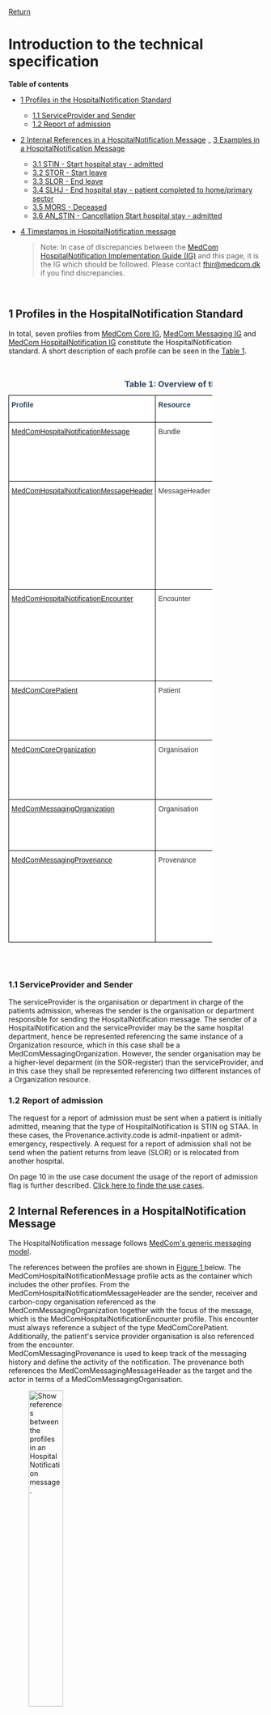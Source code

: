 [Return](../../index.md)
# Introduction to the technical specification

**Table of contents**
* [1 Profiles in the HospitalNotification Standard](#1-profiles-in-the-hospitalnotification-standard)
  * [1.1 ServiceProvider and Sender](#11-serviceprovider-and-sender)
  * [1.2  Report of admission](#12--report-of-admission)
* [2 Internal References in a HospitalNotification Message](#2-internal-references-in-a-hospitalnotification-message)
_ [3 Examples in a HospitalNotification Message](#3-examples-in-a-hospitalnotification-message)
  * [3.1 STIN - Start hospital stay - admitted](#31-stin---start-hospital-stay---admitted)
  * [3.2 STOR - Start leave](#32-stor---start-leave)
  * [3.3 SLOR - End leave](#33-slor---end-leave)
  * [3.4 SLHJ - End hospital stay - patient completed to home/primary sector](#34-slhj---end-hospital-stay---patient-completed-to-home-primary-sector)
  * [3.5 MORS - Deceased](#35-mors---deceased)
  * [3.6 AN_STIN - Cancellation Start hospital stay - admitted](#36-an-stin---cancellation-start-hospital-stay---admitted)
* [4 Timestamps in HospitalNotification message](#4-timestamps-in-hospitalnotification-message)

  >Note: In case of discrepancies between the <a href="https://medcomfhir.dk/ig/hospitalnotification/" target="_blank">MedCom HospitalNotification Implementation Guide (IG)</a> and this page, it is the IG which should be followed. Please contact <fhir@medcom.dk> if you find discrepancies.
<br>


## 1 Profiles in the HospitalNotification Standard

In total, seven profiles from <a href="https://medcomfhir.dk/ig/core/" target="_blank">MedCom Core IG</a>, <a href="https://medcomfhir.dk/ig/messaging/" target="_blank">MedCom Messaging IG</a> and <a href="https://medcomfhir.dk/ig/hospitalnotification/" target="_blank">MedCom HospitalNotification IG</a> constitute the HospitalNotification standard. A short description of each profile can be seen in the <a href="#tab1">Table 1<a>.
<br><br>

<style type="text/css">
.tg  {border-collapse:collapse;border-spacing:0;max-width:80%}
.tg td{border-color:black;border-style:solid;border-width:1px;font-family:Arial, sans-serif;font-size:14px;
  overflow:hidden;padding:10px 5px;word-break:normal;}
.tg th{border-color:black;border-style:solid;border-width:1px;font-family:Arial, sans-serif;font-size:14px;
  font-weight:normal;overflow:hidden;padding:10px 5px;word-break:normal;}
.tg .tg-4mz0{background-color:#ffffff;color:#2c415c;text-align:left;vertical-align:top}
.tg .tg-7euo{background-color:#ffffff;color:#333333;text-align:left;vertical-align:top}
</style>
<div style="overflow-x:auto;">
<table class="tg" id="tab1">
<caption style="color:#2c415c; font-weight:bold; text-align:center"> Table 1: Overview of the profiles in HospitalNotification standard </caption>
<thead>
  <tr>
    <th class="tg-4mz0"><span style="font-weight:bold">Profile</span></th>
    <th class="tg-4mz0"><span style="font-weight:bold">Resource</span></th>
    <th class="tg-4mz0"><span style="font-weight:bold">Description</span></th>
    <th class="tg-4mz0"><span style="font-weight:bold">MustSupport elements</span></th>
    <th class="tg-4mz0"><span style="font-weight:bold">Implementation Guide Origin</span></th>
  </tr>
</thead>
<tbody>
  <tr>
    <td class="tg-7euo"><a href="https://medcomfhir.dk/ig/hospitalnotification/StructureDefinition-medcom-hospitalNotification-message.html" target="_blank">MedComHospitalNotificationMessage</a></td>
    <td class="tg-7euo">Bundle</td>
    <td class="tg-7euo">Acts as a container for the content of the message. The type of the Bundle shall always be 'message'.<br><br>This profile inherits from MedComMessagingMessage.</td>
    <td class="tg-7euo">Id<br>Type<br>Timestamp<br> Entry</td>
    <td class="tg-7euo">HospitalNotification</td>
  </tr>
  <tr>
    <td class="tg-7euo"><a href="https://medcomfhir.dk/ig/hospitalnotification/StructureDefinition-medcom-hospitalNotification-messageHeader.html" target="_blank">MedComHospitalNotificationMessageHeader</a></td>
    <td class="tg-7euo">MessageHeader</td>
    <td class="tg-7euo">The header of a message, which shall always be the first referenced profile, when the type of the Bundle is 'message'. This profile holds references to the fundamental information in a message such as sender, receiver, the content of the message and request for report of admission.<br><br>This profile inherits from MedComMessagingMessageHeader.</td>
    <td class="tg-7euo">Id<br>ReportOfAdmissionFlag <br>ReportOfAdmissionRecipient <br>Event[x]:eventCoding <br>Sender Organization<br>Receiver Organization<br>Source (Receiver of the Acknowledgement)<br>Focus</td>
    <td class="tg-7euo">HospitalNotification</td>
  </tr>
  <tr>
    <td class="tg-7euo"><a href="https://medcomfhir.dk/ig/hospitalnotification/StructureDefinition-medcom-hospitalNotification-encounter.html" target="_blank">MedComHospitalNotificationEncounter</a></td>
    <td class="tg-7euo">Encounter</td>
    <td class="tg-7euo">A meeting between a healthcare professional and a patient. In a HospitalNotification message the start time of the encounter represents the hospitalization of the patient.<br><br>This profile inherits from MedComCoreEncounter</td>
    <td class="tg-7euo">Id<br>Status<br> class<br>Subject <br>EpisodeOfCare identifier<br>Period start (start time of the encounter)<br>Period end (end time of the encounter)<br>ServiceProvider organization</td>
    <td class="tg-7euo">HospitalNotification</td>
  </tr>
  <tr>
    <td class="tg-7euo"><a href="https://medcomfhir.dk/ig/core/StructureDefinition-medcom-core-patient.html" target="_blank">MedComCorePatient</a></td>
    <td class="tg-7euo">Patient</td>
    <td class="tg-7euo">Describes a citizen or patient, when exchanging a MedCom message.</td>
    <td class="tg-7euo">Id<br>identifier (CPR-number)<br>Name<br>Address<br>Telecom<br>Deceased[x]</td>
    <td class="tg-7euo">Core</td>
  </tr>
  <tr>
    <td class="tg-7euo"><a href="https://medcomfhir.dk/ig/core/StructureDefinition-medcom-core-organization.html" target="_blank">MedComCoreOrganization</a></td>
    <td class="tg-7euo">Organisation</td>
    <td class="tg-7euo">Contains information which is useful in order to identify an organisation. In a HospitalNotification message it is often used to describe the serviceProvider organisation or department.</td>
    <td class="tg-7euo">Id<br>Identifier (SOR-id)<br>Name</td>
    <td class="tg-7euo">Core</td>
  </tr>
  <tr>
    <td class="tg-7euo"><a href="https://medcomfhir.dk/ig/messaging/StructureDefinition-medcom-messaging-organization.html" target="_blank">MedComMessagingOrganization</a></td>
    <td class="tg-7euo">Organisation</td>
    <td class="tg-7euo">Contains information which is useful in order to identify a sender or receiver organisation.<br>This profile inherits from MedComCoreOrganization.</td>
    <td class="tg-7euo">Id<br>Slices for identifier (SOR-id)<br>Slices for identifier (EAN/GLN-id)<br>Name</td>
    <td class="tg-7euo">Messaging</td>
  </tr>
  <tr>
    <td class="tg-7euo"><a href="https://medcomfhir.dk/ig/messaging/StructureDefinition-medcom-messaging-provenance.html" target="_blank">MedComMessagingProvenance</a></td>
    <td class="tg-7euo">Provenance</td>
    <td class="tg-7euo">Describes the activity of a message, e.g. whether the message concern an inpatient admission or discharge. In cases of a previously send message concerning the same admission, the Provenance resource holds a reference to the previous message. Thereby it is possible to get an overview of the patient's admission.</td>
    <td class="tg-7euo">Id<br>Target<br>OccurredDateTime<br>Timestamps<br>Activity<br>Agent<br>Entity (Reference to the previous message)</td>
    <td class="tg-7euo">Messaging</td>
  </tr>
</tbody>
</table>
</div>
<br><br>

### 1.1 ServiceProvider and Sender
The serviceProvider is the organisation or department in charge of the patients admission, whereas the sender is the organisation or department responsible for sending the HospitalNotification message. 
The sender of a HospitalNotification and the serviceProvider may be the same hospital department, hence be represented referencing the same instance of a Organization resource, which in this case shall be a MedComMessagingOrganization. However, the sender organisation may be a higher-level deparment (in the SOR-register) than the serviceProvider, and in this case they shall be represented referencing two different instances of a Organization resource.

### 1.2  Report of admission
The request for a report of admission must be sent when a patient is initially admitted, meaning that the type of HospitalNotification is STIN og STAA. In these cases, the Provenance.activity.code is admit-inpatient or admit-emergency, respectively. A request for a report of admission shall not be send when the patient returns from leave (SLOR) or is relocated from another hospital. 
 
On page 10 in the use case document the usage of the report of admission flag is further described. <a href="https://medcomdk.github.io/dk-medcom-hospitalnotification/#12-use-cases">Click here to finde the use cases</a>. 


## 2 Internal References in a HospitalNotification Message
The HospitalNotification message follows <a href="https://medcomdk.github.io/dk-medcom-messaging/assets/documents/Intro-Technical-Spec-ENG.html" target="_blank">MedCom's generic messaging model</a>. 

The references between the profiles are shown in  <a href="#Fig1" rel="noopener noreferrer"> Figure 1 </a> below. The MedComHospitalNotificationMessage profile acts as the container which includes the other profiles. From the MedComHospitalNotificatiomMessageHeader are the sender, receiver and carbon-copy organisation referenced as the MedComMessagingOrganization together with the focus of the message, which is the MedComHospitalNotificationEncounter profile. This encounter must always reference a subject of the type MedComCorePatient. Additionally, the patient's service provider organisation is also referenced from the encounter.<br> 
MedComMessagingProvenance is used to keep track of the messaging history and define the activity of the notification. The provenance both references the MedComMessagingMessageHeader as the target and the actor in terms of a MedComMessagingOrganisation. 

<figure>
<img src="../images/HospitalNotification.png" alt="Show references between the profiles in an HospitalNotification message." style="width:40%" id="Fig1">
<figcaption text-align="center"><b>Figure 1: Structure of the HospitalNotification message </b> </figcaption>
</figure>
<br><br>


## 3 Examples in a HospitalNotification Message
In the <a href="#Fig2" rel="noopener noreferrer"> Figure 2 </a> and <a href="#Fig3" rel="noopener noreferrer"> Figure 3 </a>, the required content of a HospitalNotification message is illustrated. 
There is a difference between the required elements and MustSupport elements, as the required element always shall be included in a message. MustSupport elements must be included if they are present in the sender's system and the receiver must be able to handle the information if it is included. Examples for HospitalNotification in XML and JSON format can be found on MedComHospitalNotificationMessage profile. 
<a href="https://medcomfhir.dk/ig/hospitalnotification/StructureDefinition-medcom-hospitalNotification-message-examples.html" target="_blank">Click here to see examples for MedCom HospitalNotificationMessage </a>

The examples below illustrated different types of HospitalNotifications, which reflects different activity codes and statuses. <a href="https://medcomdk.github.io/dk-medcom-hospitalnotification/#14-hospitalnotification-codes" target="_blank">Click here to get an overview of the HospitalNotification types.</a> For each example the type of HospitalNotification can be seen in the associated headline. In the examples the serviceProvider and sender organisation is represented by the same Organization instance. Further, are the instances in the same order to create a better overview, however IT vendors cannot assume any specific order of the resources in a message.

### 3.1 STIN - Start hospital stay - admitted
The simplified example below is an example of a ‘Start hospital stay - admitted’ HospitalNotification. In the MessageHeader there is a request for a reportOfAdmission (extension:reportOfAdmissionFlag). In the Encounter instance the status is ‘in-progress’, and the Encounter is populated with a start timestamp (period.start). In the Provenance instance is the activity code ‘admit-inpatient’. 

<figure>
<img src="../images/HNAdmitInPat.svg" alt="Simplified example: STIN - Start hospital stay - admitted" style="width: 55%" id="Fig2">
<figcaption text-align = "center"><b>Figure 2: Simplified example: Start hospital stay - admitted</b></figcaption>
</figure>

### 3.2 STOR - Start leave
The simplified example below is an example of a ‘Start leave’ HospitalNotification which is sent in continuation of simplified example number 1. The status in the Encounter is changed from ‘in-progress’ to ‘onleave’, and the Encounter is populated with a start timestamp for the period of leave (extension:leavePeriod.start). In the Provenance instance is the activity code ‘start-leave-inpatient’. 

<figure>
<img src="../images/HNAdmitFinish.svg" alt="Simplified example: STOR - Start leave" style="width: 55%" id="Fig3">
<figcaption text-align = "center"><b>Figure 3: Simplified example: Start leave</b></figcaption>
</figure>
<br><br>

### 3.3 SLOR - End leave
The simplified example below is an example of a ‘End leave’ HospitalNotification which is sent in continuation of simplified example number 2. The status in the Encounter is changed from ‘onleave’ to ‘in-progress’, and the Encounter is populated with a end timestamp for the period of leave (extension:leavePeriod.end). In the Provenance instance is the activity code ‘end-leave-inpatient’. 

<figure>
<img src="../images/HNAdmitFinish.svg" alt="Simplified example: SLOR - End leave" style="width: 55%" id="Fig4">
<figcaption text-align = "center"><b>Figure 4: Simplified example: End Leave</b></figcaption>
</figure>
<br><br>

### 3.4 SLHJ - End hospital stay - patient completed to home/primary sector
The simplified example below is an example of a ‘End hospital stay - patient completed to home/primary sector’ HospitalNotification which is sent in continuation of simplified example number 1. The status in the Encounter is changed from ‘in-progress’ to ‘finished’, and the Encounter is populated with a timestamp indicating end of the encounter (period.end). In the Provenance instance is the activity code ‘discharge-inpatient-home’. 

<figure>
<img src="../images/HNAdmitFinish.svg" alt="Simplified example: SLHJ - End hospital stay - patient completed to home/primary sector" style="width: 55%" id="Fig5">
<figcaption text-align = "center"><b>Figure 5: Simplified example: End hospital stay - patient completed to home/primary sector</b></figcaption>
</figure>
<br><br>

### 3.5 MORS - Deceased
The simplified example below is an example of a ‘Deceased’ HospitalNotification which is sent in continuation of simplified example number 1. The status in the Encounter is changed from ‘in-progress’ to ‘finished’, and the Encounter is populated with a timestamp indicating end of the encounter (period.end) i.e. the death of the patient. The element Patient.deceased is sat to ‘true’, indicating that the patient is deceased. In the Provenance instance is the activity code ‘admit-inpatient’, as it shall remain the current activity. 

<figure>
<img src="../images/HNAdmitFinish.svg" alt="Simplified example: MORS - Deceased" style="width: 55%" id="Fig6">
<figcaption text-align = "center"><b>Figure 6: Simplified example: Deceased</b></figcaption>
</figure>
<br><br>

### 3.6 AN_STIN - Cancellation Start hospital stay - admitted
The simplified example below is an example of a ‘Cancellation Start hospital stay - admitted’ HospitalNotification which is sent in continuation of simplified example number 1. In the Provenance instance the activity code is changed to ‘cancel-admit-inpatient’ and the entity.what is now ‘removal’ indicating that the previous message is cancelled. 

<figure>
<img src="../images/HNAdmitFinish.svg" alt="Simplified example: AN_STIN - Cancellation Start hospital stay - admitted" style="width: 55%" id="Fig7">
<figcaption text-align = "center"><b>Figure 7: Simplified example: Cancellation Start hospital stay - admitted</b></figcaption>
</figure>
<br><br>


## 4 Timestamps in HospitalNotification message

HospitalNotification messages are generated and sent based on real-time registration in the EPR/PAS system. In case the EPR allows future registrations of planned contacts or a period of leave, the HospitalNotifications shall only be triggered when the event occurs, i.e. at the patient’s physical attendance, as described in the [Clinical guidelines for application](https://medcomdk.github.io/dk-medcom-hospitalnotification/#11-clinical-guidelines-for-application).

The HospitalNotification message contains several timestamps. These timestamps are present in the profiles MedComHospitalNotificationEncounter, MedComHospitalNotificationMessage and MedComMessagingProvenance and have different purposes:

* Encounter-timestamps represent the time of an event. For receiving systems, this is the timestamps that must be displayed for the end user as ‘date and time of start/end for the event’. <a href="https://medcomfhir.dk/ig/hospitalnotification/StructureDefinition-medcom-hospitalNotification-encounter.html" target="_blank">The usage of these timestamps is more thoroughly described in the IG on the page for the MedComHospitalNotificationEncounter profile</a>.
* Bundle.timestamp represents the time bundle is generated. 
* Provenance.occuredDateTime[x] represents the time the HospitalNotification is sent, in a human-readable time
* Provenance.recorded represents the time the HospitalNotification is sent, in a machine-readable time


<!--  -->

<!-- ## 4 Release Notes 
[The latest changes of this page](../documents/ReleaseNoteIntroTechnicalSpec.md) can be found here. -->



